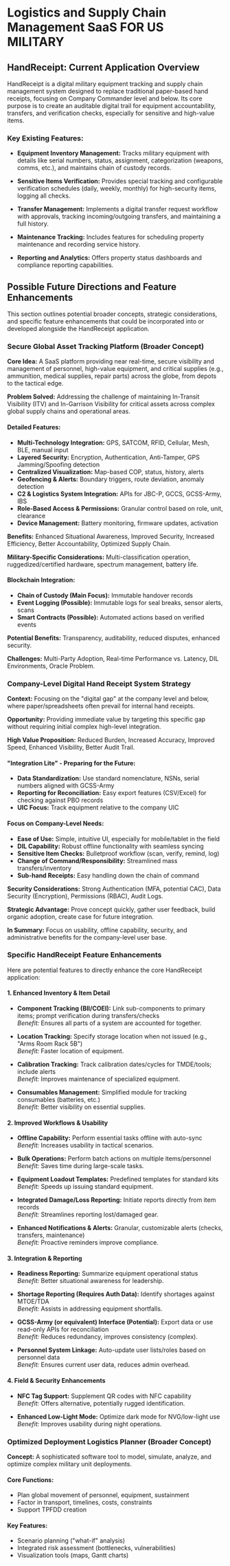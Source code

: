 # Logistics and Supply Chain Management SaaS FOR US MILITARY

## HandReceipt: Current Application Overview

HandReceipt is a digital military equipment tracking and supply chain management system designed to replace traditional paper-based hand receipts, focusing on Company Commander level and below. Its core purpose is to create an auditable digital trail for equipment accountability, transfers, and verification checks, especially for sensitive and high-value items.

### Key Existing Features:

- **Equipment Inventory Management:** Tracks military equipment with details like serial numbers, status, assignment, categorization (weapons, comms, etc.), and maintains chain of custody records.

- **Sensitive Items Verification:** Provides special tracking and configurable verification schedules (daily, weekly, monthly) for high-security items, logging all checks.

- **Transfer Management:** Implements a digital transfer request workflow with approvals, tracking incoming/outgoing transfers, and maintaining a full history.

- **Maintenance Tracking:** Includes features for scheduling property maintenance and recording service history.

- **Reporting and Analytics:** Offers property status dashboards and compliance reporting capabilities.




## Possible Future Directions and Feature Enhancements

This section outlines potential broader concepts, strategic considerations, and specific feature enhancements that could be incorporated into or developed alongside the HandReceipt application.

### Secure Global Asset Tracking Platform (Broader Concept)

**Core Idea:** A SaaS platform providing near real-time, secure visibility and management of personnel, high-value equipment, and critical supplies (e.g., ammunition, medical supplies, repair parts) across the globe, from depots to the tactical edge.

**Problem Solved:** Addressing the challenge of maintaining In-Transit Visibility (ITV) and In-Garrison Visibility for critical assets across complex global supply chains and operational areas.

#### Detailed Features:

- **Multi-Technology Integration:** GPS, SATCOM, RFID, Cellular, Mesh, BLE, manual input
- **Layered Security:** Encryption, Authentication, Anti-Tamper, GPS Jamming/Spoofing detection
- **Centralized Visualization:** Map-based COP, status, history, alerts
- **Geofencing & Alerts:** Boundary triggers, route deviation, anomaly detection
- **C2 & Logistics System Integration:** APIs for JBC-P, GCCS, GCSS-Army, IBS
- **Role-Based Access & Permissions:** Granular control based on role, unit, clearance
- **Device Management:** Battery monitoring, firmware updates, activation

**Benefits:** Enhanced Situational Awareness, Improved Security, Increased Efficiency, Better Accountability, Optimized Supply Chain.

**Military-Specific Considerations:** Multi-classification operation, ruggedized/certified hardware, spectrum management, battery life.

#### Blockchain Integration:

- **Chain of Custody (Main Focus):** Immutable handover records
- **Event Logging (Possible):** Immutable logs for seal breaks, sensor alerts, scans
- **Smart Contracts (Possible):** Automated actions based on verified events

**Potential Benefits:** Transparency, auditability, reduced disputes, enhanced security.

**Challenges:** Multi-Party Adoption, Real-time Performance vs. Latency, DIL Environments, Oracle Problem.

### Company-Level Digital Hand Receipt System Strategy

**Context:** Focusing on the "digital gap" at the company level and below, where paper/spreadsheets often prevail for internal hand receipts.

**Opportunity:** Providing immediate value by targeting this specific gap without requiring initial complex high-level integration.

**High Value Proposition:** Reduced Burden, Increased Accuracy, Improved Speed, Enhanced Visibility, Better Audit Trail.

#### "Integration Lite" - Preparing for the Future:

- **Data Standardization:** Use standard nomenclature, NSNs, serial numbers aligned with GCSS-Army
- **Reporting for Reconciliation:** Easy export features (CSV/Excel) for checking against PBO records
- **UIC Focus:** Track equipment relative to the company UIC

#### Focus on Company-Level Needs:

- **Ease of Use:** Simple, intuitive UI, especially for mobile/tablet in the field
- **DIL Capability:** Robust offline functionality with seamless syncing
- **Sensitive Item Checks:** Bulletproof workflow (scan, verify, remind, log)
- **Change of Command/Responsibility:** Streamlined mass transfers/inventory
- **Sub-hand Receipts:** Easy handling down the chain of command

**Security Considerations:** Strong Authentication (MFA, potential CAC), Data Security (Encryption), Permissions (RBAC), Audit Logs.

**Strategic Advantage:** Prove concept quickly, gather user feedback, build organic adoption, create case for future integration.

**In Summary:** Focus on usability, offline capability, security, and administrative benefits for the company-level user base.

### Specific HandReceipt Feature Enhancements

Here are potential features to directly enhance the core HandReceipt application:

#### 1. Enhanced Inventory & Item Detail

- **Component Tracking (BII/COEI):** Link sub-components to primary items; prompt verification during transfers/checks  
  *Benefit:* Ensures all parts of a system are accounted for together.

- **Location Tracking:** Specify storage location when not issued (e.g., "Arms Room Rack 5B")  
  *Benefit:* Faster location of equipment.

- **Calibration Tracking:** Track calibration dates/cycles for TMDE/tools; include alerts  
  *Benefit:* Improves maintenance of specialized equipment.

- **Consumables Management:** Simplified module for tracking consumables (batteries, etc.)  
  *Benefit:* Better visibility on essential supplies.

#### 2. Improved Workflows & Usability

- **Offline Capability:** Perform essential tasks offline with auto-sync  
  *Benefit:* Increases usability in tactical scenarios.

- **Bulk Operations:** Perform batch actions on multiple items/personnel  
  *Benefit:* Saves time during large-scale tasks.

- **Equipment Loadout Templates:** Predefined templates for standard kits  
  *Benefit:* Speeds up issuing standard equipment.

- **Integrated Damage/Loss Reporting:** Initiate reports directly from item records  
  *Benefit:* Streamlines reporting lost/damaged gear.

- **Enhanced Notifications & Alerts:** Granular, customizable alerts (checks, transfers, maintenance)  
  *Benefit:* Proactive reminders improve compliance.

#### 3. Integration & Reporting

- **Readiness Reporting:** Summarize equipment operational status  
  *Benefit:* Better situational awareness for leadership.

- **Shortage Reporting (Requires Auth Data):** Identify shortages against MTOE/TDA  
  *Benefit:* Assists in addressing equipment shortfalls.

- **GCSS-Army (or equivalent) Interface (Potential):** Export data or use read-only APIs for reconciliation  
  *Benefit:* Reduces redundancy, improves consistency (complex).

- **Personnel System Linkage:** Auto-update user lists/roles based on personnel data  
  *Benefit:* Ensures current user data, reduces admin overhead.

#### 4. Field & Security Enhancements

- **NFC Tag Support:** Supplement QR codes with NFC capability  
  *Benefit:* Offers alternative, potentially rugged identification.

- **Enhanced Low-Light Mode:** Optimize dark mode for NVG/low-light use  
  *Benefit:* Improves usability during night operations.

### Optimized Deployment Logistics Planner (Broader Concept)

**Concept:** A sophisticated software tool to model, simulate, analyze, and optimize complex military unit deployments.

#### Core Functions:

- Plan global movement of personnel, equipment, sustainment
- Factor in transport, timelines, costs, constraints
- Support TPFDD creation

#### Key Features:

- Scenario planning ("what-if" analysis)
- Integrated risk assessment (bottlenecks, vulnerabilities)
- Visualization tools (maps, Gantt charts)